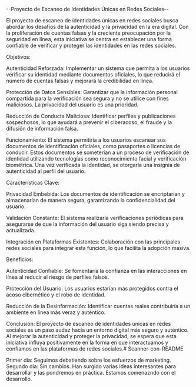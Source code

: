 --Proyecto de Escaneo de Identidades Únicas en Redes Sociales--

El proyecto de escaneo de identidades únicas en redes sociales busca abordar los desafíos de la autenticidad y la privacidad en la era digital. Con la proliferación de cuentas falsas y la creciente preocupación por la seguridad en línea, esta iniciativa se centra en establecer una forma confiable de verificar y proteger las identidades en las redes sociales.

Objetivos:

Autenticidad Reforzada: Implementar un sistema que permita a los usuarios verificar su identidad mediante documentos oficiales, lo que reducirá el número de cuentas falsas y mejorará la credibilidad en línea.

Protección de Datos Sensibles: Garantizar que la información personal compartida para la verificación sea segura y no se utilice con fines maliciosos. La privacidad del usuario es una prioridad.

Reducción de Conducta Maliciosa: Identificar perfiles y publicaciones sospechosos, lo que ayudará a prevenir el ciberacoso, el fraude y la difusión de información falsa.

Funcionamiento:
El sistema permitiría a los usuarios escanear sus documentos de identificación oficiales, como pasaportes o licencias de conducir. Estos documentos se someterían a un proceso de verificación de identidad utilizando tecnologías como reconocimiento facial y verificación biométrica. Una vez verificada la identidad, se otorgaría una insignia de autenticidad al perfil del usuario.

Características Clave:

Privacidad Embebida: Los documentos de identificación se encriptarían y almacenarían de manera segura, garantizando la confidencialidad del usuario.

Validación Constante: El sistema realizaría verificaciones periódicas para asegurarse de que la información del usuario siga siendo precisa y actualizada.

Integración en Plataformas Existentes: Colaboración con las principales redes sociales para integrar esta función, lo que facilita la adopción masiva.

Beneficios:

Autenticidad Confiable: Se fomentaría la confianza en las interacciones en línea al reducir el riesgo de perfiles falsos.

Protección del Usuario: Los usuarios estarían más protegidos contra el acoso cibernético y el robo de identidad.

Reducción de la Desinformación: Identificar cuentas reales contribuiría a un ambiente en línea más veraz y auténtico.

Conclusión:
El proyecto de escaneo de identidades únicas en redes sociales es un paso audaz hacia un entorno digital más seguro y auténtico. Al mejorar la autenticidad y proteger la privacidad, se espera que esta iniciativa influya positivamente en la forma en que interactuamos y confiamos en las plataformas de redes sociales.# Scanner-con-README

Primer día:
Seguimos debatiendo sobre los esfuerzos de marketing.
Segundo día:
Sin cambios.
Han surgido varias ideas interesantes para desarrollar y las pondremos en práctica.
Estamos comenazndo con el desarrollo.
